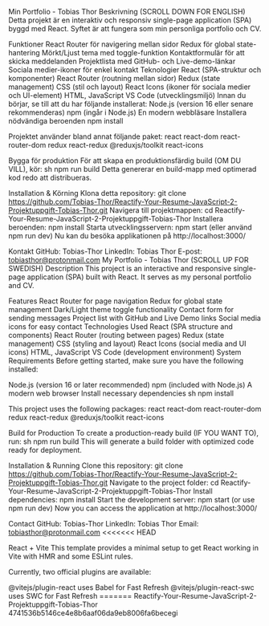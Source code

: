 Min Portfolio - Tobias Thor
Beskrivning (SCROLL DOWN FOR ENGLISH)
Detta projekt är en interaktiv och responsiv single-page application (SPA) byggd med React. Syftet är att fungera som min personliga portfolio och CV.

Funktioner
React Router för navigering mellan sidor
Redux för global state-hantering
Mörkt/Ljust tema med toggle-funktion
Kontaktformulär för att skicka meddelanden
Projektlista med GitHub- och Live-demo-länkar
Sociala medier-ikoner för enkel kontakt
Teknologier
React (SPA-struktur och komponenter)
React Router (routning mellan sidor)
Redux (state management)
CSS (stil och layout)
React Icons (ikoner för sociala medier och UI-element)
HTML, JavaScript
VS Code (utvecklingsmiljö)
Innan du börjar, se till att du har följande installerat:
Node.js (version 16 eller senare rekommenderas)
npm (ingår i Node.js)
En modern webbläsare
Installera nödvändiga beroenden
npm install

Projektet använder bland annat följande paket:
react react-dom react-router-dom redux react-redux @reduxjs/toolkit react-icons

Bygga för produktion
För att skapa en produktionsfärdig build (OM DU VILL), kör: sh npm run build Detta genererar en build-mapp med optimerad kod redo att distribueras.

Installation & Körning
Klona detta repository:
git clone https://github.com/Tobias-Thor/Reactify-Your-Resume-JavaScript-2-Projektuppgift-Tobias-Thor.git
Navigera till projektmappen:
cd Reactify-Your-Resume-JavaScript-2-Projektuppgift-Tobias-Thor
Installera beroenden:
npm install
Starta utvecklingsservern:
npm start (eller använd npm run dev)
Nu kan du besöka applikationen på http://localhost:3000/

Kontakt
GitHub: Tobias-Thor
LinkedIn: Tobias Thor
E-post: tobiasthor@protonmail.com
My Portfolio - Tobias Thor (SCROLL UP FOR SWEDISH)
Description
This project is an interactive and responsive single-page application (SPA) built with React. It serves as my personal portfolio and CV.

Features
React Router for page navigation
Redux for global state management
Dark/Light theme toggle functionality
Contact form for sending messages
Project list with GitHub and Live Demo links
Social media icons for easy contact
Technologies Used
React (SPA structure and components)
React Router (routing between pages)
Redux (state management)
CSS (styling and layout)
React Icons (social media and UI icons)
HTML, JavaScript
VS Code (development environment)
System Requirements
Before getting started, make sure you have the following installed:

Node.js (version 16 or later recommended)
npm (included with Node.js)
A modern web browser
Install necessary dependencies
sh npm install

This project uses the following packages:
react react-dom react-router-dom redux react-redux @reduxjs/toolkit react-icons

Build for Production
To create a production-ready build (IF YOU WANT TO), run: sh npm run build This will generate a build folder with optimized code ready for deployment.

Installation & Running
Clone this repository:
git clone https://github.com/Tobias-Thor/Reactify-Your-Resume-JavaScript-2-Projektuppgift-Tobias-Thor.git
Navigate to the project folder:
cd Reactify-Your-Resume-JavaScript-2-Projektuppgift-Tobias-Thor
Install dependencies:
npm install
Start the development server:
npm start (or use npm run dev)
Now you can access the application at http://localhost:3000/

Contact
GitHub: Tobias-Thor
LinkedIn: Tobias Thor
Email: tobiasthor@protonmail.com
<<<<<<< HEAD

React + Vite
This template provides a minimal setup to get React working in Vite with HMR and some ESLint rules.

Currently, two official plugins are available:

@vitejs/plugin-react uses Babel for Fast Refresh
@vitejs/plugin-react-swc uses SWC for Fast Refresh =======
Reactify-Your-Resume-JavaScript-2-Projektuppgift-Tobias-Thor
4741536b5146ce4e8b6aaf06da9eb8006fa6becegi
